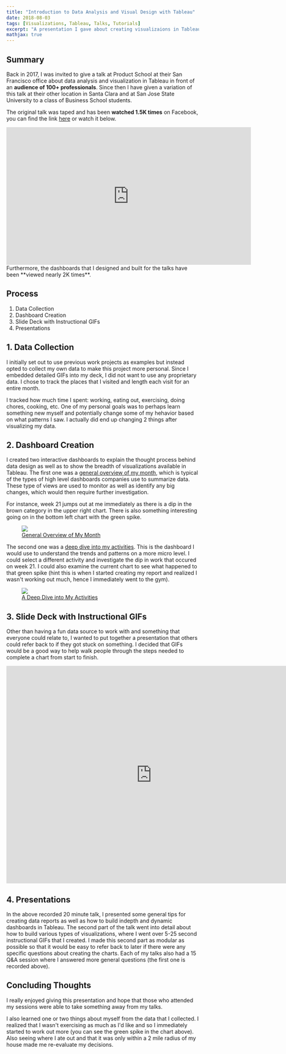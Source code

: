 ```yaml
---
title: "Introduction to Data Analysis and Visual Design with Tableau"
date: 2018-08-03
tags: [Visualizations, Tableau, Talks, Tutorials]
excerpt: "A presentation I gave about creating visualizaions in Tableau."
mathjax: true
---
```

## Summary

Back in 2017, I was invited to give a talk at Product School at their San Francisco office about data analysis and visualization in Tableau in front of an **audience of 100+ professionals**. Since then I have given a variation of this talk at their other location in Santa Clara and at San Jose State University to a class of Business School students.

The original talk was taped and has been **watched 1.5K times** on Facebook, you can find the link [here](https://www.facebook.com/productschool/videos/1899646390253735/) or watch it below.

<iframe width="640" height="360" src="https://www.youtube.com/embed/JZ1rGCAcQC0?controls=0&showinfo=0" frameborder="0" allowfullscreen></iframe>
<br />
Furthermore, the dashboards that I designed and built for the talks have been **viewed nearly 2K times**. 

## Process
1. Data Collection
2. Dashboard Creation
3. Slide Deck with Instructional GIFs
4. Presentations

## 1. Data Collection
I initially set out to use previous work projects as examples but instead opted to collect my own data to make this project more personal. Since I embedded detailed GIFs into my deck, I did not want to use any proprietary data. I chose to track the places that I visited and length each visit for an entire month. 

I tracked how much time I spent: working, eating out, exercising, doing chores, cooking, etc. One of my personal goals was to perhaps learn something new myself and potentially change some of my hehavior based on what patterns I saw. I actually did end up changing 2 things after visualizing my data.

## 2. Dashboard Creation 
I created two interactive dashboards to explain the thought process behind data design as well as to show the breadth of visualizations available in Tableau. The first one was a [general overview of my month](https://public.tableau.com/profile/paula#!/vizhome/GuesstheUnderlyingDataexposed/SampleReport), which is typical of the types of high level dashboards companies use to summarize data. These type of views are used to monitor as well as identify any big changes, which would then require further investigation. 

For instance, week 21 jumps out at me immediately as there is a dip in the brown category in the upper right chart. There is also something interesting going on in the bottom left chart with the green spike.

<figure>
	<a href="/images/tableau-visual/month-summary.JPG"><img src="/images/tableau-visual/month-summary.JPG"></a>
	<figcaption><a href="https://public.tableau.com/profile/paula#!/vizhome/GuesstheUnderlyingDataexposed/SampleReport" title="Summary View of My Monthly Activities">General Overview of My Month</a></figcaption>
</figure>


The second one was a [deep dive into my activities](https://public.tableau.com/profile/paula#!/vizhome/WhatdidIdoinMay2017/Activity1vsActivity2). This is the dashboard I would use to understand the trends and patterns on a more micro level. I could select a different activity and investigate the dip in work that occured on week 21. I could also examine the current chart to see what happened to that green spike (hint this is when I started creating my report and realized I wasn't working out much, hence I immediately went to the gym). 

<figure>
	<a href="/images/tableau-visual/drill-down-part1and2.jpg"><img src="/images/tableau-visual/drill-down-part1and2.jpg"></a>
	<figcaption><a href="https://public.tableau.com/profile/paula#!/vizhome/WhatdidIdoinMay2017/Activity1vsActivity2" title="Summary View of My Monthly Activities">A Deep Dive into My Activities</a></figcaption>
</figure>


## 3. Slide Deck with Instructional GIFs

Other than having a fun data source to work with and something that everyone could relate to, I wanted to put together a presentation that others could refer back to if they got stuck on something. I decided that GIFs would be a good way to help walk people through the steps needed to complete a chart from start to finish. 

<iframe src="https://docs.google.com/presentation/d/e/2PACX-1vQEKBE8RtjzS680eFkozAaHOs5CL7rOx1F5KEedjV86rGXpuzTJeSPT2GPsz-clDvxRkgC4OwrONT3y/embed?start=false&loop=false&delayms=3000" frameborder="0" width="760" height="569" allowfullscreen="true" mozallowfullscreen="true" webkitallowfullscreen="true"></iframe>

## 4. Presentations

In the above recorded 20 minute talk, I presented some general tips for creating data reports as well as how to build indepth and dynamic dashboards in Tableau. The second part of the talk went into detail about how to build various types of visualizations, where I went over 5-25 second instructional GIFs that I created. I made this second part as modular as possible so that it would be easy to refer back to later if there were any specific questions about creating the charts. Each of my talks also had a 15 Q&A session where I answered more general questions (the first one is recorded above).

## Concluding Thoughts
I really enjoyed giving this presentation and hope that those who attended my sessions were able to take something away from my talks. 

I also learned one or two things about myself from the data that I collected. I realized that I wasn't exercising as much as I'd like and so I immediately started to work out more (you can see the green spike in the chart above). Also 
seeing where I ate out and that it was only within a 2 mile radius of my house made me re-evaluate my decisions. 


